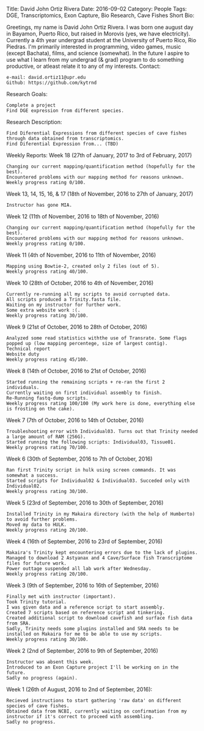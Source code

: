 

Title: David John Ortiz Rivera Date: 2016-09-02 Category: People Tags: DGE, Transcriptomics, Exon Capture, Bio Research, Cave Fishes
Short Bio:

Greetings, my name is David John Ortiz Rivera. I was born one august day in Bayamon, Puerto Rico, but raised in Morovis (yes, we have electricity). Currently a 4th year undergrad student at the University of Puerto Rico, Rio Piedras. I'm primarily interested in programming, video games, music (except Bachata), films, and science (somewhat). In the future I aspire to use what I learn from my undergrad (& grad) program to do something productive, or atleast relate it to any of my interests.
Contact:

    e-mail: david.ortiz11@upr.edu
    Github: https://github.com/kytrnd

Research Goals:

    Complete a project
    Find DGE expression from different species.

Research Description:

    Find Diferential Expressions from different species of cave fishes through data obtained from transcriptomics.
    Find Diferential Expression from... (TBD)

Weekly Reports:
Week 18 (27th of January, 2017 to 3rd of February, 2017)

    Changing our current mapping/quantification method (hopefully for the best).
    Encountered problems with our mapping method for reasons unknown.
    Weekly progress rating 0/100.

Week 13, 14, 15, 16, & 17 (18th of November, 2016 to 27th of January, 2017)

    Instructor has gone MIA.

Week 12 (11th of November, 2016 to 18th of November, 2016)

    Changing our current mapping/quantification method (hopefully for the best).
    Encountered problems with our mapping method for reasons unknown.
    Weekly progress rating 0/100.

Week 11 (4th of November, 2016 to 11th of November, 2016)

    Mapping using Bowtie-2, created only 2 files (out of 5).
    Weekly progress rating 40/100.

Week 10 (28th of October, 2016 to 4th of November, 2016)

    Currently re-running all my scripts to avoid corrupted data.
    All scripts produced a Trinity.fasta file.
    Waiting on my instructor for further work.
    Some extra website work :(.
    Weekly progress rating 30/100.

Week 9 (21st of October, 2016 to 28th of October, 2016)

    Analyzed some read statistics withthe use of Transrate. Some flags popped up (low mapping percentege, size of largest contig).
    Technical report
    Website duty
    Weekly progress rating 45/100.

Week 8 (14th of October, 2016 to 21st of October, 2016)

    Started running the remaining scripts + re-ran the first 2 individuals.
    Currently waiting on first individual assembly to finish.
    Re-Running fastq-dump scripts.
    Weekly progress rating 100/100 (My work here is done, everything else is frosting on the cake).

Week 7 (7th of October, 2016 to 14th of October, 2016)

    Troubleshooting error with Individual03. Turns out that Trinity needed a large amount of RAM (256G).
    Started running the following scripts: Individual03, Tissue01.
    Weekly progress rating 70/100.

Week 6 (30th of September, 2016 to 7th of October, 2016)

    Ran first Trinity script in hulk using screen commands. It was somewhat a success.
    Started scripts for Individual02 & Individual03. Succeded only with Individual02.
    Weekly progress rating 30/100.

Week 5 (23rd of September, 2016 to 30th of September, 2016)

    Installed Trinity in my Makaira directory (with the help of Humberto) to avoid further problems.
    Moved my data to HULK.
    Weekly progress rating 20/100.

Week 4 (16th of September, 2016 to 23rd of September, 2016)

    Makaira's Trinity kept encountering errors due to the lack of plugins.
    Managed to download 2 Astyanax and 4 Cave/Surface fish Transcriptome files for future work.
    Power outtage suspended all lab work after Wednesday.
    Weekly progress rating 20/100.

Week 3 (9th of September, 2016 to 16th of September, 2016)

    Finally met with instructor (important).
    Took Trinity tutorial.
    I was given data and a reference script to start assembly.
    Created 7 scripts based on reference script and tinkering.
    Created additional script to download cavefish and surface fish data from SRA.
    Sadly, Trinity needs some plugins installed and SRA needs to be installed on Makaira for me to be able to use my scripts.
    Weekly progress rating 30/100.

Week 2 (2nd of September, 2016 to 9th of September, 2016)

    Instructor was absent this week.
    Introduced to an Exon Capture project I'll be working on in the future.
    Sadly no progress (again).

Week 1 (26th of August, 2016 to 2nd of September, 2016):

    Recieved instructions to start gathering 'raw data' on different species of cave fishes.
    Obtained data from NCBI, currently waiting on confirmation from my instructor if it's correct to proceed with assembling.
    Sadly no progress.

